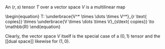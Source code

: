 An $(r, s)$ tensor $T$ over a vector space $V$ is a multilinear map

\begin{equation}
T: \underbrace{V^\* \times \dots \times V^\*}\_{r \text{ copies}} \times \underbrace{V \times \dots \times V}_{s\text{ copies}} \to \mathbb{R}
\end{equation}

Clearly, the vector space $V$ itself is the special case of a $(0, 1)$ tensor and the [[dual space]] likewise for $(1,0)$.